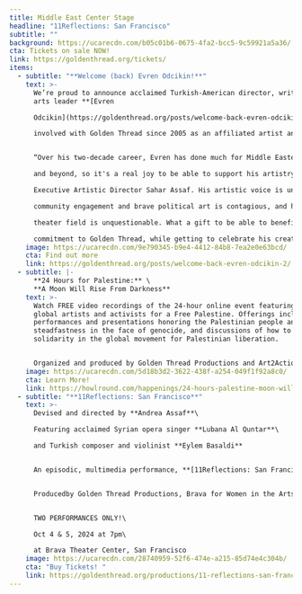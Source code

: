```yaml
---
title: Middle East Center Stage
headline: "11Reflections: San Francisco"
subtitle: ""
background: https://ucarecdn.com/b05c01b6-0675-4fa2-bcc5-9c59921a5a36/
cta: Tickets on sale NOW!
link: https://goldenthread.org/tickets/
items:
  - subtitle: "**Welcome (back) Evren Odcikin!**"
    text: >-
      We’re proud to announce acclaimed Turkish-American director, writer, and
      arts leader **[Evren

      Odcikin](https://goldenthread.org/posts/welcome-back-evren-odcikin-2/)** as our 2024-25 Artist in Residence. This is a real homecoming for Evren who has been

      involved with Golden Thread since 2005 as an affiliated artist and staff member.


      “Over his two-decade career, Evren has done much for Middle Eastern artists at Golden Thread

      and beyond, so it's a real joy to be able to support his artistry with this residency,” says

      Executive Artistic Director Sahar Assaf. His artistic voice is unique, his passion for

      community engagement and brave political art is contagious, and his impact on the national

      theater field is unquestionable. What a gift to be able to benefit from his expertise and

      commitment to Golden Thread, while getting to celebrate his creativity and artistic journey."
    image: https://ucarecdn.com/9e790345-b9e4-4412-84b8-7ea2e0e63bcd/
    cta: Find out more
    link: https://goldenthread.org/posts/welcome-back-evren-odcikin-2/
  - subtitle: |-
      **24 Hours for Palestine:** \
      **A Moon Will Rise From Darkness**
    text: >-
      W﻿atch FREE video recordings of the 24-hour online event featuring 100+
      global artists and activists for a Free Palestine. Offerings include
      performances and presentations honoring the Palestinian people and their
      steadfastness in the face of genocide, and discussions of how to build
      solidarity in the global movement for Palestinian liberation.


      Organized and produced by Golden Thread Productions a﻿nd Art2Action, in partnership with the MENA Theatre-Makers Alliance (MENATMA), Ashtar Theatre, The Freedom Theatre, Zoukak Theatre Company, Noor Theatre, Donkeysaddle Projects, and Dunya Productions. S﻿tream hosted by HowlRound Theatre Commons.
    image: https://ucarecdn.com/5d18b3d2-3622-438f-a254-049f1f92a8c0/
    cta: Learn More!
    link: https://howlround.com/happenings/24-hours-palestine-moon-will-rise-darkness
  - subtitle: "**11Reflections: San Francisco**"
    text: >-
      Devised and directed by **Andrea Assaf**\

      Featuring acclaimed Syrian opera singer **Lubana Al Quntar**\

      and Turkish composer and violinist **Eylem Basaldi**


      An episodic, multimedia performance, **[11Reflections: San Francisco](https://goldenthread.org/productions/11-reflections-san-francisco/)** features international renowned performers alongside Bay Area artists who have been affected by post-9/11 policies to contribute their stories, illuminating our collective experiences since 2001—from the fall of the Twin Towers, to the U.S. wars on Iraq and Afghanistan, to the Muslim Ban, to the funding of genocide in Palestine.


      P﻿roducedb﻿y Golden Thread Productions, Brava for Women in the Arts, and Art2Action, and in association with Aviva Arts and Red Poppy Arthouse.


      TWO PERFORMANCES ONLY!\

      Oct 4 & 5, 2024 at 7pm\

      at Brava Theater Center, San Francisco
    image: https://ucarecdn.com/28740959-52f6-474e-a215-85d74e4c304b/
    cta: "Buy Tickets! "
    link: https://goldenthread.org/productions/11-reflections-san-francisco/
---
```


